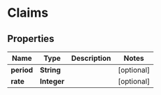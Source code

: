 
# Claims

## Properties
Name | Type | Description | Notes
------------ | ------------- | ------------- | -------------
**period** | **String** |  |  [optional]
**rate** | **Integer** |  |  [optional]



